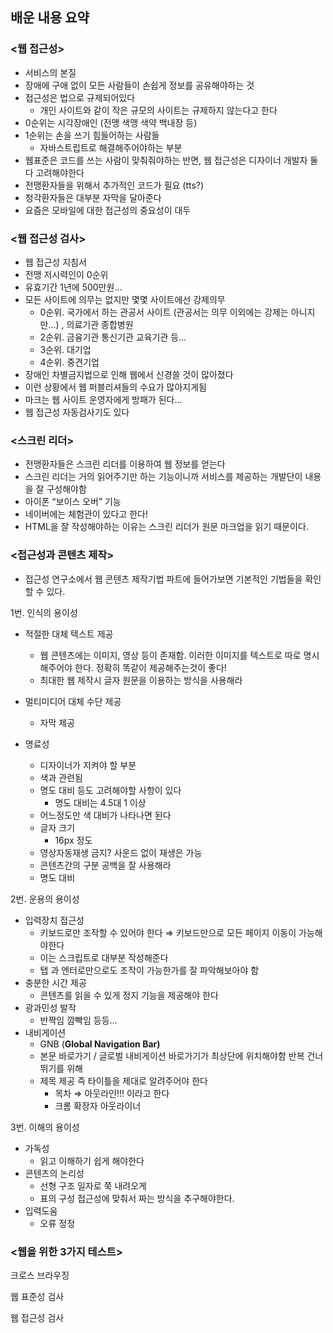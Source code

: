 ## 배운 내용 요약

### <웹 접근성>

- 서비스의 본질
- 장애에 구애 없이 모든 사람들이 손쉽게 정보를 공유해야하는 것
- 접근성은 법으로 규제되어있다
    - 개인 사이트와 같이 작은 규모의 사이트는 규제하지 않는다고 한다
- 0순위는 시각장애인 (전맹 색맹 색약 백내장 등)
- 1순위는 손을 쓰기 힘들어하는 사람들
    - 자바스트립트로 해결해주어야하는 부분
- 웹표준은 코드를 쓰는 사람이 맞춰줘야하는 반면, 웹 접근성은 디자이너 개발자 둘 다 고려해야한다
- 전맹환자들을 위해서 추가적인 코드가 필요 (tts?)
- 청각환자들은 대부분 자막을 달아준다
- 요즘은 모바일에 대한 접근성의 중요성이 대두

### <웹 접근성 검사>

- 웹 접근성 지침서
- 전맹 저시력인이 0순위
- 유효기간 1년에 500만원…
- 모든 사이트에 의무는 없지만 몇몇 사이트에선 강제의무
    - 0순위. 국가에서 하는 관공서 사이트 (관공서는 의무 이외에는 강제는 아니지만…) , 의료기관 종합병원
    - 2순위. 금융기관 통신기관 교육기관 등…
    - 3순위. 대기업
    - 4순위. 중견기업
- 장애인 차별금지법으로 인해 웹에서 신경쓸 것이 많아졌다
- 이런 상황에서 웹 퍼블리셔들의 수요가 많아지게됨
- 마크는 웹 사이트 운영자에게 방패가 된다…
- 웹 접근성 자동검사기도 있다

### <스크린 리더>

- 전맹환자들은 스크린 리더를 이용하여 웹 정보를 얻는다
- 스크린 리더는 거의 읽어주기만 하는 기능이니까 서비스를 제공하는 개발단이 내용을 잘 구성해야함
- 아이폰 “보이스 오버” 기능
- 네이버에는 체험관이 있다고 한다!
- HTML을 잘 작성해야하는 이유는 스크린 리더가 원문 마크업을 읽기 때문이다.

### <접근성과 콘텐츠 제작>

- 접근성 연구소에서 웹 콘텐츠 제작기법 파트에 들어가보면 기본적인 기법들을 확인할 수 있다.

1번. 인식의 용이성
- 적절한 대체 텍스트 제공
    - 웹 콘텐츠에는 이미지, 영상 등이 존재함. 이러한 이미지를 텍스트로 따로 명시해주어야 한다. 정확히 똑같이 제공해주는것이 좋다!
    - 최대한 웹 제작시 글자 원문을 이용하는 방식을 사용해라
    
- 멀티미디어 대체 수단 제공
    - 자막 제공
    
- 명료성
    - 디자이너가 지켜야 할 부분
    - 색과 관련됨
    - 명도 대비 등도 고려해야할 사항이 있다
        - 명도 대비는 4.5대 1 이상
    - 어느정도만 색 대비가 나타나면 된다
    - 글자 크기
        - 16px 정도
    - 영상자동재생 금지? 사운드 없이 재생은 가능
    - 콘텐츠간의 구분 공백을 잘 사용해라
    - 명도 대비
    
2번. 운용의 용이성
- 입력장치 접근성
    - 키보드로만 조작할 수 있어야 한다 ⇒ 키보드만으로 모든 페이지 이동이 가능해야한다
    - 이는 스크립트로 대부분 작성해준다
    - 탭 과 엔터로만으로도 조작이 가능한가를 잘 파악해보아야 함
- 충분한 시간 제공
    - 콘텐츠를 읽을 수 있게 정지 기능을 제공해야 한다
- 광과민성 발작
    - 반짝임 깜빡임 등등…
- 내비게이션
    - GNB
    (**Global Navigation Bar)**
    - 본문 바로가기 / 글로벌 내비게이션 바로가기가 최상단에 위치해야함 반복 건너뛰기를 위해
    - 제목 제공 즉 타이틀을 제대로 알려주어야 한다
        - 목차 ⇒ 아웃라인!!! 이라고 한다
        - 크롬 확장자 아웃라이너

3번. 이해의 용이성
- 가독성
    - 읽고 이해하기 쉽게 해야한다
- 콘텐츠의 논리성
    - 선형 구조 일자로 쭉 내려오게
    - 표의 구성 접근성에 맞춰서 짜는 방식을 추구해야한다.
- 입력도움
    - 오류 정정

### <웹을 위한 3가지 테스트>

크로스 브라우징

웹 표준성 검사

웹 접근성 검사
